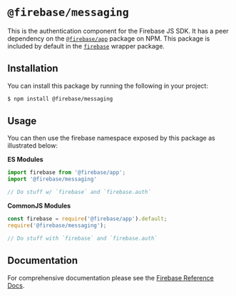 # `@firebase/messaging`

This is the authentication component for the Firebase JS SDK. It has a peer 
dependency on the [`@firebase/app`](https://npm.im) package on NPM. This package
is included by default in the [`firebase`](https://npm.im/firebase) wrapper
package.

## Installation

You can install this package by running the following in your project:

```bash
$ npm install @firebase/messaging
```

## Usage

You can then use the firebase namespace exposed by this package as illustrated
below:

**ES Modules**

```javascript
import firebase from '@firebase/app';
import '@firebase/messaging'

// Do stuff w/ `firebase` and `firebase.auth`
```

**CommonJS Modules**

```javascript
const firebase = require('@firebase/app').default;
require('@firebase/messaging');

// Do stuff with `firebase` and `firebase.auth`
```

## Documentation

For comprehensive documentation please see the [Firebase Reference
Docs][reference-docs].

[reference-docs]: https://firebase.google.com/docs/reference/js/
